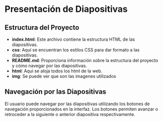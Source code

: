 # Presentación de Diapositivas

## Estructura del Proyecto

- **index.html**: Este archivo contiene la estructura HTML de las diapositivas.
- **css**: Aquí se encuentran los estilos CSS para dar formato a las diapositivas.
- **README.md**: Proporciona información sobre la estructura del proyecto y cómo navegar por las diapositivas.
- **html**: Aqui se aloja todos los html de la web.
- **img**: Se puede ver que son las imagenes utilizados

## Navegación por las Diapositivas

El usuario puede navegar por las diapositivas utilizando los botones de navegación proporcionados en la interfaz. Los botones permiten avanzar o retroceder a la siguiente o anterior diapositiva respectivamente.